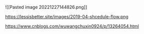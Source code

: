 
![[Pasted image 20221227144826.png]]


https://lessisbetter.site/images/2019-04-shcedule-flow.png


https://www.cnblogs.com/wuwangchuxin0924/p/13264054.html